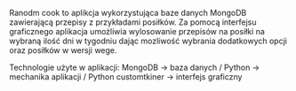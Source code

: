 Ranodm cook to aplikcja wykorzystująca baze danych MongoDB zawierającą przepisy z przykładami posiłków.
Za pomocą interfejsu graficznego aplikacja umożliwia wylosowanie przepisów na posiłki na wybraną ilość dni w tygodniu dając mozliwość wybrania dodatkowych opcji oraz posiłków w wersji wege.

Technologie użyte w aplikacji:
  MongoDB -> baza danych / 
  Python -> mechanika aplikacji / 
  Python customtkiner -> interfejs graficzny
